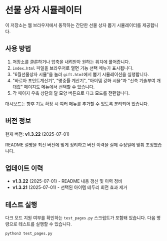 # 선물 상자 시뮬레이터

이 저장소는 웹 브라우저에서 동작하는 간단한 선물 상자 뽑기 시뮬레이터를 제공합니다.

## 사용 방법

1. 저장소를 클론하거나 압축을 내려받아 원하는 위치에 풀어줍니다.
2. `index.html` 파일을 브라우저로 열면 기능 선택 메뉴가 표시됩니다.
3. "6월선물상자 시뮬"을 눌러 `gift.html`에서 뽑기 시뮬레이션을 실행합니다.
4. "바르아 포인트계산기", "명중률 계산기", "아이템 강화 시뮬"과 "신축 기술부여 개대값" 페이지도 메뉴에서 선택할 수 있습니다.
5. 각 페이지 우측 상단의 달 모양 버튼으로 다크 모드를 전환합니다.

대시보드는 향후 기능 확장 시 여러 메뉴를 추가할 수 있도록 분리되어 있습니다.

## 버전 정보

현재 버전: **v1.3.22** (2025-07-01)

README 설명을 최신 버전에 맞게 정리하고 버전 이력을 실제 수정일에 맞춰 조정했습니다.

## 업데이트 이력

* **v1.3.22** (2025-07-01) - README 내용 갱신 및 이력 정비
* **v1.3.21** (2025-07-01) - 선택된 아이템 테두리 회전 효과 제거

## 테스트 실행

다크 모드 지원 여부를 확인하는 `test_pages.py` 스크립트가 포함돼 있습니다.
다음 명령으로 테스트를 실행할 수 있습니다.

```bash
python3 test_pages.py
```
